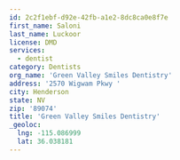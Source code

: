 ```yaml
---
id: 2c2f1ebf-d92e-42fb-a1e2-8dc8ca0e8f7e
first_name: Saloni
last_name: Luckoor
license: DMD
services:
  - dentist
category: Dentists
org_name: 'Green Valley Smiles Dentistry'
address: '2570 Wigwam Pkwy '
city: Henderson
state: NV
zip: '89074'
title: 'Green Valley Smiles Dentistry'
_geoloc:
  lng: -115.086999
  lat: 36.038181
---
```

